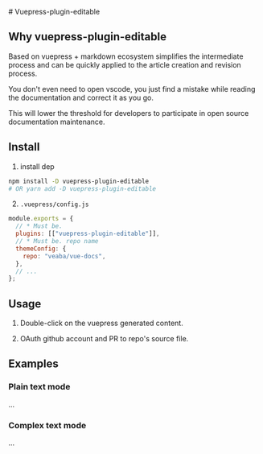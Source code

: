 ﻿﻿# Vuepress-plugin-editable

## Why vuepress-plugin-editable

Based on vuepress + markdown ecosystem simplifies the intermediate process and can be quickly applied to the article creation and revision process.

You don't even need to open vscode, you just find a mistake while reading the documentation and correct it as you go.

This will lower the threshold for developers to participate in open source documentation maintenance.

## Install

1. install dep

```sh
npm install -D vuepress-plugin-editable
# OR yarn add -D vuepress-plugin-editable
```

2. `.vuepress/config.js`

```js
module.exports = {
  // * Must be.
  plugins: [["vuepress-plugin-editable"]],
  // * Must be. repo name
  themeConfig: {
    repo: "veaba/vue-docs",
  },
  // ...
};
```

## Usage

1. Double-click on the vuepress generated content.

2. OAuth github account and PR to repo's source file.

## Examples

### Plain text mode

...

### Complex text mode

...
